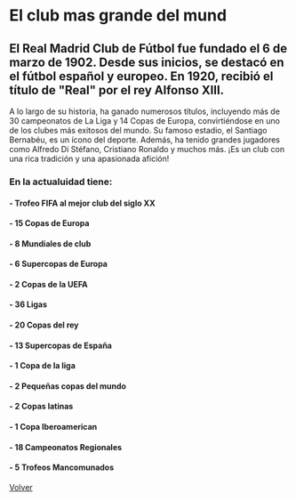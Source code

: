 # El club mas grande del mund
## El Real Madrid Club de Fútbol fue fundado el 6 de marzo de 1902. Desde sus inicios, se destacó en el fútbol español y europeo. En 1920, recibió el título de "Real" por el rey Alfonso XIII. 
A lo largo de su historia, ha ganado numerosos títulos, incluyendo más de 30 campeonatos de La Liga y 14 Copas de Europa, convirtiéndose en uno de los clubes más exitosos del mundo. 
Su famoso estadio, el Santiago Bernabéu, es un ícono del deporte. Además, ha tenido grandes jugadores como Alfredo Di Stéfano, Cristiano Ronaldo y muchos más. ¡Es un club con una rica tradición y una apasionada afición!


### En la actualuidad tiene:  

####                  - Trofeo FIFA al mejor club del siglo XX
####                  - 15 Copas de Europa
####                  - 8 Mundiales de club 
####                  - 6 Supercopas de Europa
####                  - 2 Copas de la UEFA
####                  - 36 Ligas
####                  - 20 Copas del rey
####                  - 13 Supercopas de España
####                  - 1 Copa de la liga 
####                  - 2 Pequeñas copas del mundo
####                  - 2 Copas latinas
####                  - 1 Copa Iberoamerican
####                  - 18 Campeonatos Regionales
####                  - 5 Trofeos Mancomunados

[Volver](https://github.com/Marcos-pro17/Real-Madrid.es/blob/main/README.md) 

